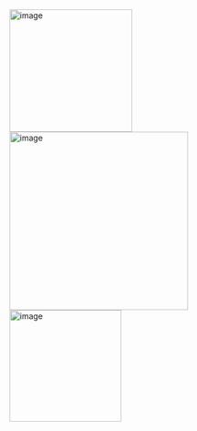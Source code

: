 

<img width="215" alt="image" src="https://github.com/LuseroNajera/SAP-Projects/assets/155403528/90cda0a1-3b58-4334-b031-579f11702a5b">

<img width="313" alt="image" src="https://github.com/LuseroNajera/SAP-Projects/assets/155403528/16878549-972a-4ac7-aef4-4e77d62ad77d">

<img width="196" alt="image" src="https://github.com/LuseroNajera/SAP-Projects/assets/155403528/2916196b-b979-4540-8abd-9e9d97f162bb">

